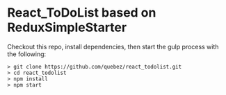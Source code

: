 # React_ToDoList based on ReduxSimpleStarter

Checkout this repo, install dependencies, then start the gulp process with the following:

```
> git clone https://github.com/quebez/react_todolist.git
> cd react_todolist
> npm install
> npm start
```
